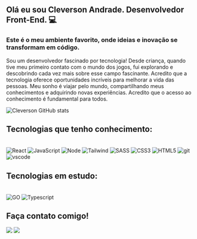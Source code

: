 
## Olá eu sou Cleverson Andrade. Desenvolvedor Front-End. 💻

<h3 alinhar="esquerda">
Este é o meu ambiente favorito, onde ideias e inovação se transformam em código.
</h3>
<p>Sou um desenvolvedor fascinado por tecnologia! Desde criança, quando tive meu primeiro contato com o mundo dos jogos, fui explorando e descobrindo cada vez mais sobre esse campo fascinante. Acredito que a tecnologia oferece oportunidades incríveis para melhorar a vida das pessoas. Meu sonho é viajar pelo mundo, compartilhando meus conhecimentos e adquirindo novas experiências. Acredito que o acesso ao conhecimento é fundamental para todos.</p>

![Cleverson GitHub stats](https://github-readme-stats.vercel.app/api?username=cleversonandrade&show_icons=dracula)

## Tecnologias que tenho conhecimento:

<div style="display: in-line_block"><br/>
     <img align="center" alt="React" src="https://img.shields.io/badge/React-20232A?style=for-the-badge&logo=react&logoColor=61DAFB"/>
     <img align="center" alt="JavaScript" src="https://img.shields.io/badge/JavaScript-F7DF1E?style=for-the-badge&logo=javascript&logoColor=black"/>
     <img align="center" alt="Node" src="https://img.shields.io/badge/Node.js-43853D?style=for-the-badge&logo=node.js&logoColor=white"/>
     <img align="center" alt="Tailwind" src="https://img.shields.io/badge/Tailwind_CSS-38B2AC?style=for-the-badge&logo=tailwind-css&logoColor=white"/>
     <img align="center" alt="SASS" src="https://img.shields.io/badge/Sass-CC6699?style=for-the-badge&logo=sass&logoColor=white"/>
     <img align="center" alt="CSS3" src="https://img.shields.io/badge/CSS3-1572B6?style=for-the-badge&logo=css3&logoColor=white"/>
     <img align="center" alt="HTML5" src="https://img.shields.io/badge/HTML5-E34F26?style=for-the-badge&logo=html5&logoColor=white"/>
     <img align="center" alt="git" src="https://img.shields.io/badge/GIT-E44C30?style=for-the-badge&logo=git&logoColor=white"/>
     <img align="center" alt="vscode" src="https://img.shields.io/badge/Visual_Studio-5C2D91?style=for-the-badge&logo=visual%20studio&logoColor=white"/>
</div>

## Tecnologias em estudo:
<div style="display: in-line_block"><br/>
     <img align="center" alt="GO" src="https://img.shields.io/badge/Go-00ADD8?style=for-the-badge&logo=go&logoColor=white"/>
     <img align="center" alt="Typescript" src="https://img.shields.io/badge/TypeScript-007ACC?style=for-the-badge&logo=typescript&logoColor=white"/>
</div>

## Faça contato comigo!

<div>
     <a href="https://www.linkedin.com/in/cleverson-andrade-b910b323b/" target="_blank"><img src="https://img.shields.io/badge/-LinkedIn-%230077B5?style=for-the-badge&logo=linkedin&logoColor=white" target="_blank"></a>
     <a href="https://wa.me/+5532991361618" target="_blank"><img src="https://img.shields.io/badge/WhatsApp-25D366?style=for-the-badge&logo=whatsapp&logoColor=white" target="_blank"></a>
</div>

